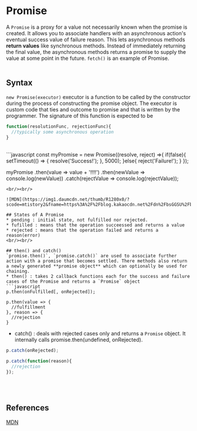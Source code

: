 # Promise

A `Promise` is a proxy for a value not necessarily known when the promise is created. It allows you to associate handlers with an asynchronous action's eventual success value of failure reason. This lets asynchronous methods **return values** like synchronous methods. Instead of immediately returning the final value, the asynchronous methods returns a promise to supply the value at some point in the future. `fetch()` is an example of Promise.
<br/><br/>

## Syntax
`new Promise(executor)`
executor is a function to be called by the constructor during the process of constructing the promise object. The executor is custom code that ties and outcome to promise and that is written by the programmer. The signature of this function is expected to be 
```javascript
function(resolutionFunc, rejectionFunc){
  //typically some asynchronous operation
}
```
<br/>
```javascript
const myPromise = new Promise((resolve, reject) =>{
  if(false){
    setTimeout(() => {
      resolve('Success!');
    }, 5000);
  }else{
    reject('Failure!');
  }
});

myPromise
  .then(value => value + '!!!!')
  .then(newValue => console.log(newValue))
  .catch(rejectValue => console.log(rejectValue));
```
<br/><br/>

![MDN](https://img1.daumcdn.net/thumb/R1280x0/?scode=mtistory2&fname=https%3A%2F%2Fblog.kakaocdn.net%2Fdn%2FbsGGSU%2FbtqHhRbq5mX%2FI68lpO4rX1TqpoLJtbyjEk%2Fimg.png)

## States of A Promise
* pending : initial state, not fulfilled nor rejected.
* fufilled : means that the operation succeessed and returns a value
* rejected : means that the operation failed and returns a reason(error)
<br/><br/>

## then() and catch()
`promise.then()`, `promise.catch()` are used to associate further action with a promise that becomes settled. There methods also return a newly generated **promise object** which can optionally be used for chaining.
* then() : takes 2 callback functions each for the success and failure cases of the Promise and returns a `Promise` object
```javascript
p.then(onFulfilled[, onRejected]);

p.then(value => {
  //fulfillment
}, reason => {
  //rejection
}
```
* catch() : deals with rejected cases only and returns a `Promise` object. It internally calls promise.then(undefined, onRejected). 
```javascript
p.catch(onRejected);

p.catch(function(reason){
  //rejection
});
```
<br/><br/>

## References
[MDN](https://developer.mozilla.org/en-US/docs/Web/JavaScript/Reference/Global_Objects/Promise)
